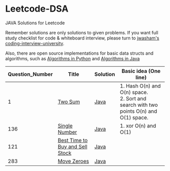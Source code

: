 # Leetcode-DSA

JAVA Solutions for Leetcode

Remember solutions are only solutions to given problems. If you want full study checklist for code & whiteboard interview, please turn to [jwasham's coding-interview-university](https://github.com/jwasham/coding-interview-university).

Also, there are open source implementations for basic data structs and algorithms, such as [Algorithms in Python](https://github.com/TheAlgorithms/Python) and [Algorithms in Java](https://github.com/TheAlgorithms/Java)

| Question_Number | Title | Solution | Basic idea (One line) |
|---| ----- | -------- | --------------------- |
| 1 | [Two Sum](https://leetcode.com/problems/two-sum/) |  [Java](https://github.com/Sam-arun/Leetcode-DSA/blob/137514ec5bfd3f32bd928296f4852d5a17990684/Questions/2sum.java) | 1. Hash O(n) and O(n) space.<br>2. Sort and search with two points O(n) and O(1) space. |
| 136 | [Single Number](https://leetcode.com/problems/single-number/) |  [Java](https://github.com/Sam-arun/Leetcode-DSA/blob/master/Questions/Single_Number.java) | 1. xor O(n) and O(1) |
| 121 | [Best Time to Buy and Sell Stock](https://leetcode.com/problems/single-number/) |  [Java](https://github.com/Sam-arun/Leetcode-DSA/blob/master/Questions/Best%20time%20to%20Buy%20and%20Sell%20a%20Stock.java) |  |
| 283 | [Move Zeroes](https://leetcode.com/problems/move-zeroes/description/) |  [Java](https://github.com/Sam-arun/Leetcode-DSA/blob/master/Questions/Movezero.java) |  |

